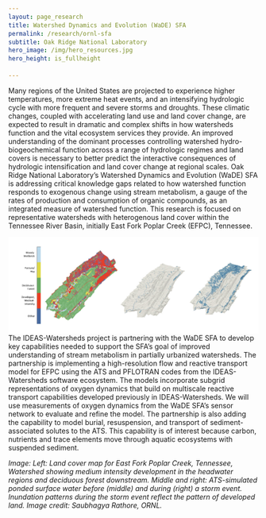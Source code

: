 ```yaml
---
layout: page_research
title: Watershed Dynamics and Evolution (WaDE) SFA
permalink: /research/ornl-sfa
subtitle: Oak Ridge National Laboratory
hero_image: /img/hero_resources.jpg
hero_height: is_fullheight

---
```


Many regions of the United States are projected to experience higher temperatures, more extreme heat events, and an intensifying hydrologic cycle with more frequent and severe storms and droughts. These climatic changes, coupled with accelerating land use and land cover change, are expected to result in dramatic and complex shifts in how watersheds function and the vital ecosystem services they provide. An improved understanding of the dominant processes controlling watershed hydro-biogeochemical function across a range of hydrologic regimes and land covers is necessary to better predict the interactive consequences of hydrologic intensification and land cover change at regional scales. Oak Ridge National Laboratory’s Watershed Dynamics and Evolution (WaDE) SFA is addressing critical knowledge gaps related to how watershed function responds to exogenous change using stream metabolism, a gauge of the rates of production and consumption of organic compounds, as an integrated measure of watershed function. This research is focused on representative watersheds with heterogenous land cover within the Tennessee River Basin, initially East Fork Poplar Creek (EFPC), Tennessee.

<img width="850" src="/../img/wade-east-fork-ornl-highres.jpg" align="right">

The IDEAS-Watersheds project is partnering with the WaDE SFA to develop key capabilities needed to support the SFA’s goal of improved understanding of stream metabolism in partially urbanized watersheds. The partnership is implementing a high-resolution flow and reactive transport model for EFPC using the ATS and PFLOTRAN codes from the IDEAS-Watersheds software ecosystem. The models incorporate subgrid representations of oxygen dynamics that build on multiscale reactive transport capabilities developed previously in IDEAS-Watersheds. We will use measurements of oxygen dynamics from the WaDE SFA’s sensor network to evaluate and refine the model. The partnership is also adding the capability to model burial, resuspension, and transport of sediment-associated solutes to the ATS. This capability is of interest because carbon, nutrients and trace elements move through aquatic ecosystems with suspended sediment. 


*Image: Left: Land cover map for East Fork Poplar Creek, Tennessee, Watershed showing medium intensity development in the headwater regions and deciduous forest downstream. Middle and right: ATS-simulated ponded surface water before (middle) and during (right) a storm event. Inundation patterns during the storm event reflect the pattern of developed land. Image credit: Saubhagya Rathore, ORNL.*

[Painter]: https://agupubs.onlinelibrary.wiley.com/doi/full/10.1029/2018WR022831

